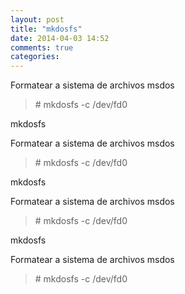 ```yaml
---
layout: post
title: "mkdosfs"
date: 2014-04-03 14:52
comments: true
categories: 
---
```

Formatear a sistema de archivos msdos

>\# mkdosfs -c /dev/fd0 

mkdosfs

Formatear a sistema de archivos msdos

>\# mkdosfs -c /dev/fd0 

mkdosfs

Formatear a sistema de archivos msdos

>\# mkdosfs -c /dev/fd0 

mkdosfs

Formatear a sistema de archivos msdos

>\# mkdosfs -c /dev/fd0 

